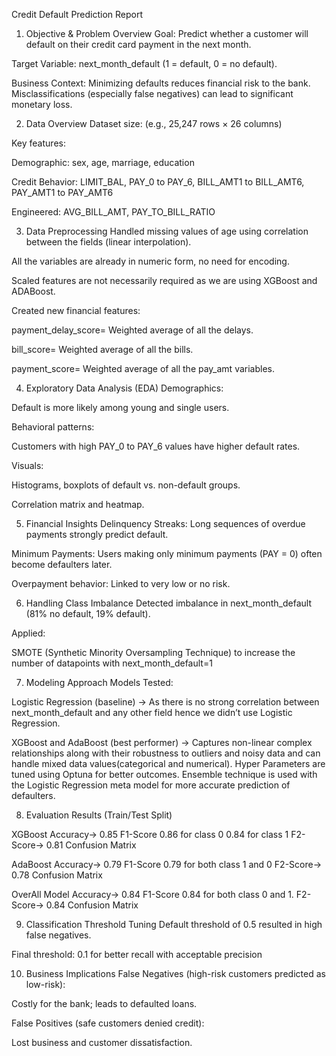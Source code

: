 Credit Default Prediction Report

1. Objective & Problem Overview
Goal: Predict whether a customer will default on their credit card payment in the next month.


Target Variable: next_month_default (1 = default, 0 = no default).


Business Context: Minimizing defaults reduces financial risk to the bank. Misclassifications (especially false negatives) can lead to significant monetary loss.



2. Data Overview
Dataset size: (e.g., 25,247 rows × 26 columns)


Key features:


Demographic: sex, age, marriage, education


Credit Behavior: LIMIT_BAL, PAY_0 to PAY_6, BILL_AMT1 to BILL_AMT6, PAY_AMT1 to PAY_AMT6


Engineered: AVG_BILL_AMT, PAY_TO_BILL_RATIO



3. Data Preprocessing
Handled missing values of age using correlation between the fields (linear interpolation).


All the variables are already in numeric form, no need for encoding.


Scaled features are not necessarily required as we are using XGBoost and ADABoost.


Created new financial features:


payment_delay_score= Weighted average of all the delays.


bill_score= Weighted average of all the bills.


payment_score= Weighted average of all the pay_amt variables.




4. Exploratory Data Analysis (EDA)
Demographics:


Default is more likely among young and single users.


Behavioral patterns:


Customers with high PAY_0 to PAY_6 values have higher default rates.


Visuals:


Histograms, boxplots of default vs. non-default groups.




Correlation matrix and heatmap.




5. Financial Insights
Delinquency Streaks: Long sequences of overdue payments strongly predict default.


Minimum Payments: Users making only minimum payments (PAY = 0) often become defaulters later.


Overpayment behavior: Linked to very low or no risk.



6. Handling Class Imbalance
Detected imbalance in next_month_default (81% no default, 19% default).


Applied:


SMOTE (Synthetic Minority Oversampling Technique) to increase the number of datapoints with next_month_default=1



7. Modeling Approach
Models Tested:


Logistic Regression (baseline) -> As there is no strong correlation between next_month_default and any other field hence we didn’t use Logistic Regression.


XGBoost and AdaBoost (best performer) -> Captures non-linear complex relationships along with their robustness to outliers and noisy data and can handle mixed data values(categorical and numerical).
Hyper Parameters are tuned using Optuna for better outcomes.
Ensemble technique is used with the Logistic Regression meta model for more accurate prediction of defaulters.



8. Evaluation Results (Train/Test Split)
	
XGBoost
Accuracy-> 0.85
F1-Score
	0.86 for class 0
	0.84 for class 1
F2-Score-> 0.81
Confusion Matrix

AdaBoost
Accuracy-> 0.79
F1-Score
0.79 for both class 1 and 0
F2-Score-> 0.78
Confusion Matrix

OverAll Model
Accuracy-> 0.84
F1-Score
0.84 for both class 0 and 1.
F2-Score-> 0.84
Confusion Matrix


9. Classification Threshold Tuning
Default threshold of 0.5 resulted in high false negatives.


Final threshold: 0.1 for better recall with acceptable precision



10. Business Implications
False Negatives (high-risk customers predicted as low-risk):


Costly for the bank; leads to defaulted loans.


False Positives (safe customers denied credit):


Lost business and customer dissatisfaction.
